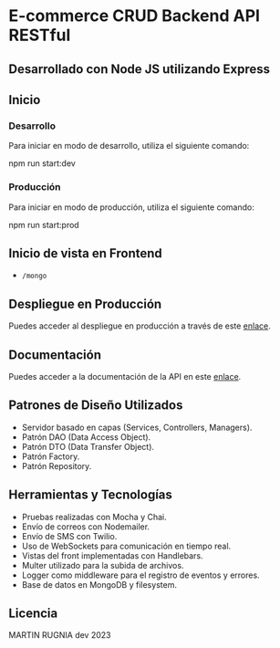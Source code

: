 # E-commerce CRUD Backend API RESTful
## Desarrollado con Node JS utilizando Express

## Inicio

### Desarrollo

Para iniciar en modo de desarrollo, utiliza el siguiente comando:

npm run start:dev


### Producción

Para iniciar en modo de producción, utiliza el siguiente comando:

npm run start:prod


## Inicio de vista en Frontend

- `/mongo`

## Despliegue en Producción

Puedes acceder al despliegue en producción a través de este [enlace](https://servidorexpressrugnia-production.up.railway.app/mongo).

## Documentación

Puedes acceder a la documentación de la API en este [enlace](https://servidorexpressrugnia-production.up.railway.app/documentation).

## Patrones de Diseño Utilizados

- Servidor basado en capas (Services, Controllers, Managers).
- Patrón DAO (Data Access Object).
- Patrón DTO (Data Transfer Object).
- Patrón Factory.
- Patrón Repository.

## Herramientas y Tecnologías

- Pruebas realizadas con Mocha y Chai.
- Envío de correos con Nodemailer.
- Envío de SMS con Twilio.
- Uso de WebSockets para comunicación en tiempo real.
- Vistas del front implementadas con Handlebars.
- Multer utilizado para la subida de archivos.
- Logger como middleware para el registro de eventos y errores.
- Base de datos en MongoDB y filesystem.



## Licencia

MARTIN RUGNIA dev 2023
